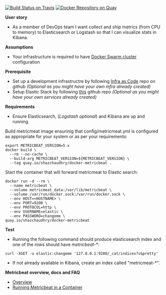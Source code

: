 [![Build Status on Travis](https://travis-ci.org/shazChaudhry/docker-metricbeat.svg?branch=master)](https://travis-ci.org/shazChaudhry/docker-metricbeat "Build Status on Travis")
[![Docker Repository on Quay](https://quay.io/repository/shazchaudhry/docker-metricbeat/status "Docker Repository on Quay")](https://quay.io/repository/shazchaudhry/docker-metricbeat)

**User story**
* As a member of DevOps team I want collect and ship metrics (from CPU to memory) to Elasticsearch or Logstash so that I can visualize stats in Kibana.

**Assumptions**
* Your infrastructure is required to have [Docker Swarm cluster](https://docs.docker.com/get-started/part4/#understanding-swarm-clusters) configuration

**Prerequisite**
* Set up a development infrastructre by following [Infra as Code](https://github.com/shazChaudhry/infra) repo on github _(Optional as you might have your own infra already created)_
* Setup Elastic Stack by following [this](https://github.com/shazChaudhry/logging) github repo _(Optional as you might have your own services already created)_

**Requirements**
* Ensure Elasticsearch, (_Logstash optional_) and Kibana are up and running

Build metricmeat image ensurinig that config/metricmeat.yml is configured as appropriate for your system or as per your requirements:
```
export METRICBEAT_VERSION=5.x
docker build \
  --rm --no-cache \
  --build-arg METRICBEAT_VERSION=${METRICBEAT_VERSION} \
  --tag quay.io/shazchaudhry/docker-metricbeat .
```
Start the container that will forward metricmeat to Elastic search:
```
docker run -d --rm \
  --name metricbeat \
  --volume metricmeat_data:/var/lib/metricbeat \
  --volume /var/run/docker.sock:/var/run/docker.sock \
  --env HOST=<HOSTNAME> \
  --env PORT=9200 \
  --env PROTOCOL=http \
  --env USERNAME=elastic \
  --env PASSWORD=changeme \
quay.io/shazchaudhry/docker-metricbeat
```

**Test**
* Running the following command should produce elasticsearch index and one of the rows should have _metricbeat-*_:
```
curl -XGET -u elastic:changeme '127.0.0.1:9200/_cat/indices?v&pretty'
```
* If not already available in Kibana, create an index called "metricmeat-*".

**Metricbeat overview, docs and FAQ**

* [Overview](https://www.elastic.co/guide/en/beats/metricbeat/current/metricbeat-overview.html)
* [Running Metricbeat in a Container](https://www.elastic.co/guide/en/beats/metricbeat/5.x/running-in-container.html)
